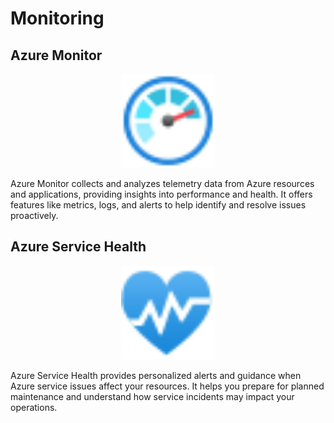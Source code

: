 # Monitoring

## Azure Monitor

<div style="text-align: center;">
  <img src="../images/azure/Icons/monitor/00001-icon-service-Monitor.svg" alt="Azure Monitor" style="width:150px; height:auto;" />
</div>

Azure Monitor collects and analyzes telemetry data from Azure resources and applications, providing insights into performance and health. It offers features like metrics, logs, and alerts to help identify and resolve issues proactively.

## Azure Service Health

<div style="text-align: center;">
  <img src="../images/azure/Icons/general/10004-icon-service-Service-Health.svg" alt="Azure Service Health" style="width:150px; height:auto;" />
</div>

Azure Service Health provides personalized alerts and guidance when Azure service issues affect your resources. It helps you prepare for planned maintenance and understand how service incidents may impact your operations.
